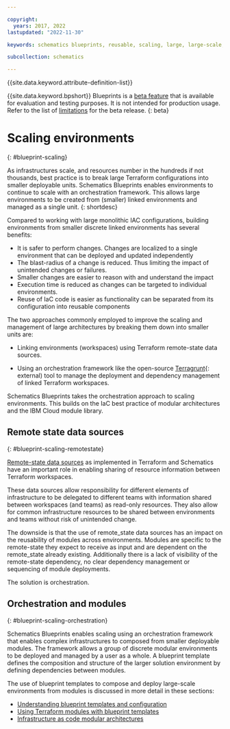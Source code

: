 ```yaml
---

copyright:
  years: 2017, 2022
lastupdated: "2022-11-30"

keywords: schematics blueprints, reusable, scaling, large, large-scale, reuse, modules

subcollection: schematics

---
```


{{site.data.keyword.attribute-definition-list}}

{{site.data.keyword.bpshort}} Blueprints is a [beta feature](/docs/schematics?topic=schematics-bp-beta-limitations) that is available for evaluation and testing purposes. It is not intended for production usage. Refer to the list of [limitations](/docs/schematics?topic=schematics-bp-beta-limitations#sc-bp-beta-limitation) for the beta release.
{: beta}

# Scaling environments
{: #blueprint-scaling}

As infrastructures scale, and resources number in the hundreds if not thousands, best practice is to break large Terraform configurations into smaller deployable units. Schematics Blueprints enables environments to continue to scale with an orchestration framework. This allows large environments to be created from (smaller) linked environments and managed as a single unit. 
{: shortdesc}

Compared to working with large monolithic IAC configurations, building environments from smaller discrete linked environments has several benefits: 

- It is safer to perform changes. Changes are localized to a single environment that can be deployed and updated independently
- The blast-radius of a change is reduced. Thus limiting the impact of unintended changes or failures. 
- Smaller changes are easier to reason with and understand the impact 
- Execution time is reduced as changes can be targeted to individual environments. 
- Reuse of IaC code is easier as functionality can be separated from its configuration into reusable components 

The two approaches  commonly employed to improve the scaling and management of large architectures by breaking them down into smaller units are:

- Linking environments (workspaces) using Terraform remote-state data sources. 

- Using an orchestration framework like the open-source [Terragrunt](
https://terragrunt.gruntwork.io/){: external)  tool to manage the deployment and dependency management of linked Terraform workspaces.  


Schematics Blueprints takes the orchestration approach to scaling environments. This builds on the IaC best practice of modular architectures and the IBM Cloud module library.  


## Remote state data sources
{: #blueprint-scaling-remotestate}

[Remote-state data sources](/docs/schematics?topic=schematics-remote-state) as implemented in Terraform and Schematics have an important role in enabling sharing of resource information between Terraform workspaces.  

These data sources allow responsibility for different elements of infrastructure to be delegated to different teams with information shared between workspaces (and teams) as read-only resources. They also allow for common infrastructure resources to be shared between environments and teams without risk of unintended change.  

The downside is that the use of remote_state data sources has an impact on the reusability of modules across environments. Modules are specific to the remote-state they expect to receive as input and are dependent on the remote_state already existing. Additionally there is a lack of visibility of the remote-state dependency, no clear dependency management or sequencing of module deployments. 

The solution is orchestration. 


## Orchestration and modules
{: #blueprint-scaling-orchestration}

Schematics Blueprints enables scaling using an orchestration framework that enables complex infrastructures to composed from smaller deployable modules. The framework allows a group of discrete modular environments to be deployed and managed by a user as a whole. A blueprint template defines the composition and structure of the larger solution environment by defining dependencies between modules. 

The use of blueprint templates to compose and deploy large-scale environments from modules is discussed in more detail in these sections:
- [Understanding blueprint templates and configuration](/docs/schematics?topic=schematics-blueprint-templates)
- [Using Terraform modules with blueprint templates](/docs/schematics?topic=schematics-blueprint-terraform) 
- [Infrastructure as code modular architectures](/docs/schematics?topic=schematics-iac-bp-modularity)


